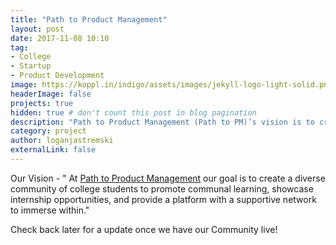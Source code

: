 ```yaml
---
title: "Path to Product Management"
layout: post
date: 2017-11-08 10:10
tag:
- College
- Startup
- Product Development
image: https://koppl.in/indigo/assets/images/jekyll-logo-light-solid.png 
headerImage: false
projects: true
hidden: true # don't count this post in blog pagination
description: "Path to Product Management (Path to PM)’s vision is to create a diverse community of college students to promote communal learning, internship opportunities, and a supportive network to immerse within."
category: project
author: loganjastremski
externalLink: false
---
```


Our Vision - " At [Path to Product Management](http://pathtopm.com) our goal is to create a diverse community of college students to promote communal learning, showcase internship opportunities, and provide a platform with a supportive network to immerse within."

Check back later for a update once we have our Community live!